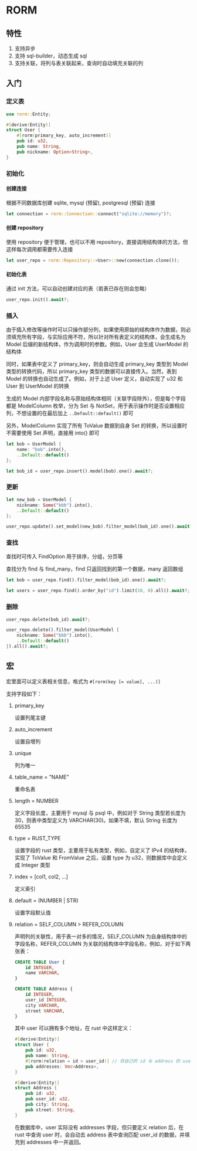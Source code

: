 # RORM

## 特性

1. 支持异步
2. 支持 sql-builder，动态生成 sql
3. 支持关联，将列与表关联起来，查询时自动填充关联的列

## 入门

### 定义表

```rust
use rorm::Entity;

#[derive(Entity)]
struct User {
    #[rorm(primary_key, auto_increment)]
    pub id: u32,
    pub name: String,
    pub nickname: Option<String>,
}
```

### 初始化

#### 创建连接

根据不同数据库创建 sqlite, mysql (预留), postgresql (预留) 连接

```rust
let connection = rorm::Connection::connect("sqlite://memory")?;
```

#### 创建 repository

使用 repository 便于管理，也可以不用 repository，直接调用结构体的方法，但这样每次调用都需要传入连接

```rust
let user_repo = rorm::Repository::<User>::new(connection.clone());
```

#### 初始化表

通过 init 方法，可以自动创建对应的表（若表已存在则会忽略）

```rust
user_repo.init().await?;
```

### 插入

由于插入修改等操作时可以只操作部分列，如果使用原始的结构体作为数据，则必须填充所有字段，与实际应用不符，所以针对所有表定义的结构体，会生成名为 Model 后缀的新结构体，作为调用时的参数。例如，User 会生成 UserModel 的结构体

同时，如果表中定义了 primary_key，则会自动生成 primary_key 类型到 Model 类型的转换代码，所以 primary_key 类型的数据可以直接传入。当然，表到 Model 的转换也自动生成了。例如，对于上述 User 定义，自动实现了 u32 和 User 到 UserModel 的转换

生成的 Model 内部字段名称与原始结构体相同（关联字段除外），但是每个字段都是 ModelColumn 枚举，分为 Set 与 NotSet，用于表示操作时是否设置相应列，不想设置的在最后加上 `..Default::default()` 即可

另外，ModelColumn  实现了所有 ToValue 数据到自身 Set 的转换，所以设置时不需要使用 Set 声明，直接用 into() 即可

```rust
let bob = UserModel {
    name: "bob".into(),
    ..Default::default()
};

let bob_id = user_repo.insert().model(bob).one().await?;
```

### 更新

```rust
let new_bob = UserModel {
    nickname: Some("bbb").into(),
    ..Default::default()
};

user_repo.update().set_model(new_bob).filter_model(bob_id).one().await?;
```

### 查找

查找时可传入 FindOption 用于排序，分组，分页等

查找分为 find 与 find_many，find 只返回找到的第一个数据，many 返回数组

```rust
let bob = user_repo.find().filter_model(bob_id).one().await?;

let users = user_repo.find().order_by("id").limit(10, 0).all().await?; // limit 10, offset 0
```

### 删除

```rust
user_repo.delete(bob_id).await?;

user_repo.delete().filter_model(UserModel {
    nickname: Some("bbb").into(),
    ..Default::default()
}).all().await?;
```

## 宏

宏里面可以定义表相关信息，格式为 `#[rorm(key [= value], ...)]`

支持字段如下：

1. primary_key

   设置列尾主键

2. auto_increment

   设置自增列

3. unique

   列为唯一

4. table_name = "NAME"

   重命名表

5. length = NUMBER

   定义字段长度，主要用于 mysql 与 psql 中，例如对于 String 类型若长度为 30，则表中类型定义为 VARCHAR(30)。如果不填，默认 String 长度为 65535

6. type = RUST_TYPE

   设置字段的 rust 类型，主要用于私有类型，例如，自定义了 IPv4 的结构体，实现了 ToValue 和 FromValue 之后，设置 type 为 u32，则数据库中会定义成 Integer 类型

7. index = [col1, col2, ...]

   定义索引

8. default = (NUMBER | STR)

   设置字段默认值

9. relation = SELF_COLUMN > REFER_COLUMN

   声明列的关联性，用于表一对多的情况，SELF_COLUMN 为自身结构体中的字段名称，REFER_COLUMN 为关联的结构体中字段名称，例如，对于如下两张表：

   ```sql
   CREATE TABLE User {
       id INTEGER,
       name VARCHAR,
   }
   
   CREATE TABLE Address {
       id INTEGER,
       user_id INTEGER,
       city VARCHAR,
       street VARCHAR,
   }
   ```

   其中 user 可以拥有多个地址，在 rust 中这样定义：

   ```rust
   #[derive(Entity)]
   struct User {
       pub id: u32,
       pub name: String,
       #[rorm(relation = id > user_id)] // 将自己的 id 与 address 的 user_id 关联
       pub addresses: Vec<Address>,
   }
   
   #[derive(Entity)]
   struct Address {
       pub id: u32,
       pub user_id: u32,
       pub city: String,
       pub street: String,
   }
   ```

   在数据库中，user 实际没有 addresses 字段，但只要定义 relation 后，在 rust 中查询 user 时，会自动去 address 表中查询匹配 user_id 的数据，并填充到 addresses  中一并返回。
